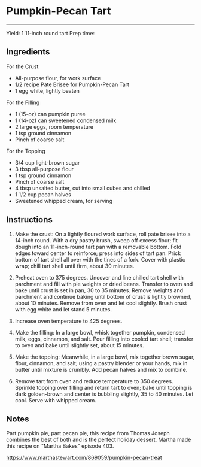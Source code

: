 # Pumpkin-Pecan Tart
---
Yield: 1 11-inch round tart
Prep time:

## Ingredients
For the Crust
- All-purpose flour, for work surface
- 1/2 recipe Pate Brisee for Pumpkin-Pecan Tart
- 1 egg white, lightly beaten

For the Filling
- 1 (15-oz) can pumpkin puree
- 1 (14-oz) can sweetened condensed milk
- 2 large eggs, room temperature
- 1 tsp ground cinnamon
- Pinch of coarse salt

For the Topping
- 3/4 cup light-brown sugar
- 3 tbsp all-purpose flour
- 1 tsp ground cinnamon
- Pinch of coarse salt
- 4 tbsp unsalted butter, cut into small cubes and chilled
- 1 1/2 cup pecan halves
- Sweetened whipped cream, for serving

## Instructions
1. Make the crust: On a lightly floured work surface, roll pate brisee into a 14-inch round. With a dry pastry brush, sweep off excess flour; fit dough into an 11-inch-round tart pan with a removable bottom. Fold edges toward center to reinforce; press into sides of tart pan. Prick bottom of tart shell all over with the tines of a fork. Cover with plastic wrap; chill tart shell until firm, about 30 minutes.

2. Preheat oven to 375 degrees. Uncover and line chilled tart shell with parchment and fill with pie weights or dried beans. Transfer to oven and bake until crust is set in pan, 30 to 35 minutes. Remove weights and parchment and continue baking until bottom of crust is lightly browned, about 10 minutes. Remove from oven and let cool slightly. Brush crust with egg white and let stand 5 minutes.

3. Increase oven temperature to 425 degrees.

4. Make the filling: In a large bowl, whisk together pumpkin, condensed milk, eggs, cinnamon, and salt. Pour filling into cooled tart shell; transfer to oven and bake until slightly set, about 15 minutes.

5. Make the topping: Meanwhile, in a large bowl, mix together brown sugar, flour, cinnamon, and salt; using a pastry blender or your hands, mix in butter until mixture is crumbly. Add pecan halves and mix to combine.

6. Remove tart from oven and reduce temperature to 350 degrees. Sprinkle topping over filling and return tart to oven; bake until topping is dark golden-brown and center is bubbling slightly, 35 to 40 minutes. Let cool. Serve with whipped cream.

## Notes

Part pumpkin pie, part pecan pie, this recipe from Thomas Joseph combines the best of both and is the perfect holiday dessert. Martha made this recipe on "Martha Bakes" episode 403.

https://www.marthastewart.com/869059/pumpkin-pecan-treat
